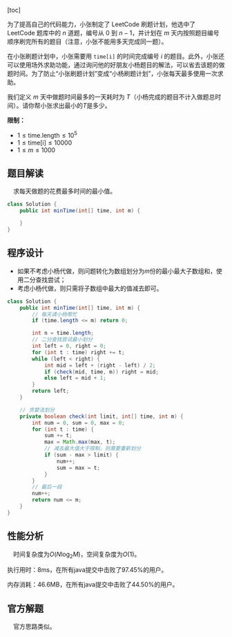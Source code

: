 [toc]

为了提高自己的代码能力，小张制定了 LeetCode 刷题计划，他选中了 LeetCode 题库中的 $n$ 道题，编号从 $0$ 到 $n-1$，并计划在 $m$ 天内按照题目编号顺序刷完所有的题目（注意，小张不能用多天完成同一题）。

在小张刷题计划中，小张需要用 `time[i]` 的时间完成编号 $i$ 的题目。此外，小张还可以使用场外求助功能，通过询问他的好朋友小杨题目的解法，可以省去该题的做题时间。为了防止“小张刷题计划”变成“小杨刷题计划”，小张每天最多使用一次求助。

我们定义 $m$ 天中做题时间最多的一天耗时为 $T$（小杨完成的题目不计入做题总时间）。请你帮小张求出最小的$T$是多少。



**限制：**

- $1 \le \text{time.length} \le 10^5$
- $1 \le \text{time[i]} \le 10000$
- $1 \le m \le 1000$



## 题目解读

&emsp;求每天做题的花费最多时间的最小值。

```java
class Solution {
    public int minTime(int[] time, int m) {

    }
}
```

## 程序设计

* 如果不考虑小杨代做，则问题转化为数组划分为$m$份的最小最大子数组和，使用二分查找尝试；
* 考虑小杨代做，则只需将子数组中最大的值减去即可。

```java
class Solution {
    public int minTime(int[] time, int m) {
        // 每天请小杨帮忙
        if (time.length <= m) return 0;

        int n = time.length;
        // 二分查找尝试最小划分
        int left = 0, right = 0;
        for (int t : time) right += t;
        while (left < right) {
            int mid = left + (right - left) / 2;
            if (check(mid, time, m)) right = mid;
            else left = mid + 1;
        }
        return left;
    }

    // 贪婪法划分
    private boolean check(int limit, int[] time, int m) {
        int num = 0, sum = 0, max = 0;
        for (int t : time) {
            sum += t;
            max = Math.max(max, t);
            // 减去最大值大于限制，则需要重新划分
            if (sum - max > limit) {
                num++;
                sum = max = t;
            }
        }
        // 最后一段
        num++;
        return num <= m;
    }
}
```

## 性能分析

&emsp;时间复杂度为$O(N\log_2M)$，空间复杂度为$O(1)$。

执行用时：8ms，在所有java提交中击败了97.45%的用户。

内存消耗：46.6MB，在所有java提交中击败了44.50%的用户。

## 官方解题

&emsp;官方思路类似。